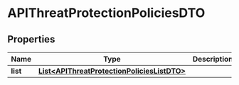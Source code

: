 

# APIThreatProtectionPoliciesDTO

## Properties

Name | Type | Description | Notes
------------ | ------------- | ------------- | -------------
**list** | [**List&lt;APIThreatProtectionPoliciesListDTO&gt;**](APIThreatProtectionPoliciesListDTO.md) |  |  [optional]




